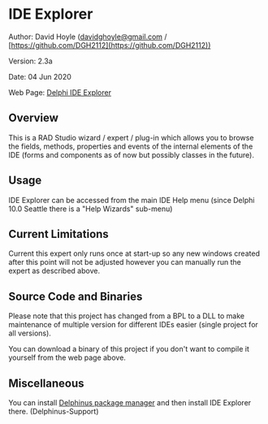 # IDE Explorer

Author:   David Hoyle (davidghoyle@gmail.com / [https://github.com/DGH2112](https://github.com/DGH2112))

Version:  2.3a

Date:     04 Jun 2020

Web Page: [Delphi IDE Explorer](http://www.davidghoyle.co.uk/WordPress/?page_id=928)

## Overview

This is a RAD Studio wizard / expert / plug-in which allows you to browse the fields, methods, properties and events of the internal elements of the IDE (forms and components as of now but possibly classes in the future).

## Usage

IDE Explorer can be accessed from the main IDE Help menu (since Delphi 10.0 Seattle there is a "Help Wizards" sub-menu)

## Current Limitations

Current this expert only runs once at start-up so any new windows created after
this point will not be adjusted however you can manually run the expert as described above.

## Source Code and Binaries

Please note that this project has changed from a BPL to a DLL to make maintenance of multiple version for different IDEs easier (single project for all versions).

You can download a binary of this project if you don't want to compile it yourself from the web page above.

## Miscellaneous

You can install [Delphinus package manager](https://github.com/Memnarch/Delphinus/wiki/Installing-Delphinus) and then install IDE Explorer there. (Delphinus-Support)
